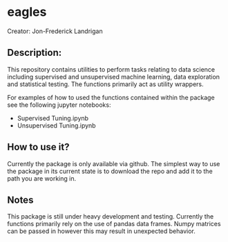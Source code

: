 # eagles

Creator: Jon-Frederick Landrigan

## Description:

This repository contains utilities to perform tasks relating to data science 
including supervised and unsupervised machine learning, data exploration and statistical testing.
The functions primarily act as utility wrappers.

For examples of how to used the functions contained within the package see the following jupyter notebooks:
- Supervised Tuning.ipynb
- Unsupervised Tuning.ipynb

## How to use it?
Currently the package is only available via github. The simplest way to use the 
package in its current state is to download the repo and add it to the path you are working in.

## Notes
This package is still under heavy development and testing. 
Currently the functions primarily rely on the use of pandas data frames. Numpy matrices can be passed in
however this may result in unexpected behavior. 